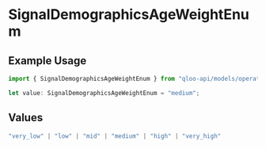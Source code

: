 # SignalDemographicsAgeWeightEnum

## Example Usage

```typescript
import { SignalDemographicsAgeWeightEnum } from "qloo-api/models/operations";

let value: SignalDemographicsAgeWeightEnum = "medium";
```

## Values

```typescript
"very_low" | "low" | "mid" | "medium" | "high" | "very_high"
```